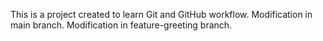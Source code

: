 This is a project created to learn Git and GitHub workflow.
Modification in main branch.
Modification in feature-greeting branch.
